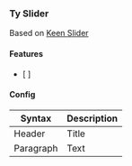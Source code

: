### Ty Slider

Based on [Keen Slider](https://github.com/rcbyr/keen-slider)

#### Features

- [ ]

#### Config

| Syntax    | Description |
| --------- | ----------- |
| Header    | Title       |
| Paragraph | Text        |
